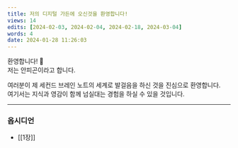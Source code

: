 ```yaml
---
title: 저의 디지털 가든에 오신것을 환영합니다!
views: 14
edits: [2024-02-03, 2024-02-04, 2024-02-18, 2024-03-04]
words: 4
date: 2024-01-28 11:26:03
---
```


환영합니다! 👋 <br>
저는 안피곤이라고 합니다.

여러분이 제 세컨드 브레인 노트의 세계로 발걸음을 하신 것을 진심으로 환영합니다. <br>
여기서는 지식과 영감이 함께 넘실대는 경험을 하실 수 있을 것입니다.

---

### 옵시디언

- [[1장]]
